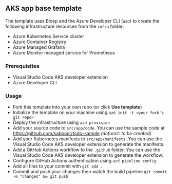 ## AKS app base template

The template uses Bicep and the Azure Developer CLI (`azd`) to create the following infrastructure resources from the `infra` folder:
- Azure Kubernetes Service cluster
- Azure Container Registry
- Azure Managed Grafana
- Azure Monitor managed service for Prometheus

### Prerequisites
- Visual Studio Code AKS developer extension
- Azure Developer CLI

### Usage

- Fork this template into your own repo (or click **Use template**)
- Initialize the template on your machine using `azd init -t <your fork's git repo>`
- Deploy the infrastructure using `azd provision`
- Add your source code to `src/app/code`. You can use the sample code at <https://github.com/sabbour/todo-sample> *(defunct: to be created)*
- Add your Kubernetes manifests to `src/app/manifests`. You can use the Visual Studio Code AKS developer extension to generate the manifests.
- Add a GitHub Actions workflow to the `.github` folder. You can use the Visual Studio Code AKS developer extension to generate the workflow.
- Configure GitHub Actions authentication using `azd pipeline config`
- Add all files to your commit with `git add .`
- Commit and push your changes then watch the build pipeline `git commit -m "Changes" && git push`